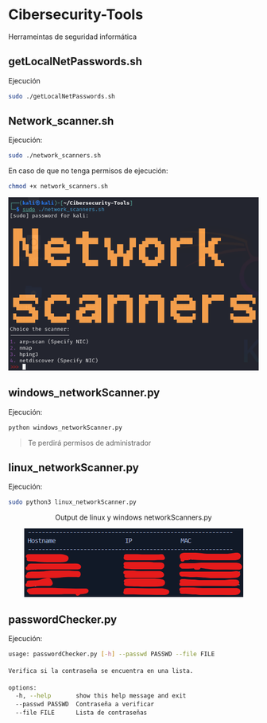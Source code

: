 # Cibersecurity-Tools
Herrameintas de seguridad informática

## getLocalNetPasswords.sh
Ejecución
```bash
sudo ./getLocalNetPasswords.sh
```

## Network_scanner.sh
Ejecución:
```bash
sudo ./network_scanners.sh
```
En caso de que no tenga permisos de ejecución:
```bash
chmod +x network_scanners.sh
```

<p align=center>
    <img src="./images/image_network_scanners.sh.png"/>
</p>


## windows_networkScanner.py
Ejecución:
```bash
python windows_networkScanner.py
```
> Te perdirá permisos de administrador


## linux_networkScanner.py
Ejecución:
```bash
sudo python3 linux_networkScanner.py
```

<p align=center>Output de linux y windows networkScanners.py</p>
<p align=center>
    <img src="./images/output_networkScanners.py.png"/>
</p>

## passwordChecker.py
Ejecución:
```bash
usage: passwordChecker.py [-h] --passwd PASSWD --file FILE

Verifica si la contraseña se encuentra en una lista.

options:
  -h, --help       show this help message and exit
  --passwd PASSWD  Contraseña a verificar
  --file FILE      Lista de contraseñas
```